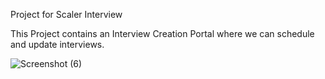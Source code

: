 Project for Scaler Interview

This Project contains an Interview Creation Portal where we can schedule and update interviews.


![Screenshot (6)](https://user-images.githubusercontent.com/85024410/196007734-b5978a12-3782-4362-87cb-83953e2be19e.png)
